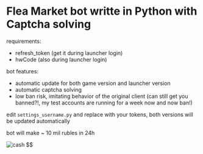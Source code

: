 # Flea Market bot writte in Python with Captcha solving

requirements:
- refresh_token (get it during launcher login)
- hwCode (also during launcher login)

bot features:
- automatic update for both game version and launcher version
- automatic captcha solving
- low ban risk, imitating behavior of the original client (can still get you banned?!, my test accounts are running for a week now and now ban!) 

edit `settings_username.py` and replace with your tokens, both versions will be updated automatically

bot will make ~ 10 mil rubles in 24h

![cash $$$$$$](https://raw.github.com/Mila432/Escape-from-Tarkov-Flea-Market-Bot/master/1.png)